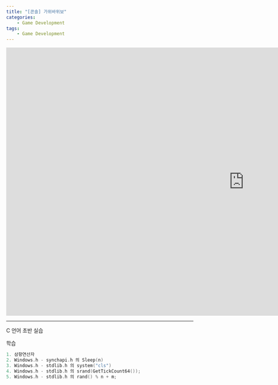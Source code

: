 ```yaml
---
title: "[콘솔] 가위바위보"
categories:
    - Game Development
tags:
    - Game Development
---
```


<iframe width="1280" height="720" src="https://www.youtube.com/embed/M-KjzkXRofU" title="YouTube video player" frameborder="0" allow="accelerometer; autoplay; clipboard-write; encrypted-media; gyroscope; picture-in-picture" allowfullscreen></iframe>

---

C 언어 초반 실습

학습

```cpp
1. 삼항연산자
2. Windows.h - synchapi.h 의 Sleep(n)
3. Windows.h - stdlib.h 의 system("cls")
4. Windows.h - stdlib.h 의 srand(GetTickCount64());
5. Windows.h - stdlib.h 의 rand() % n + m;
```